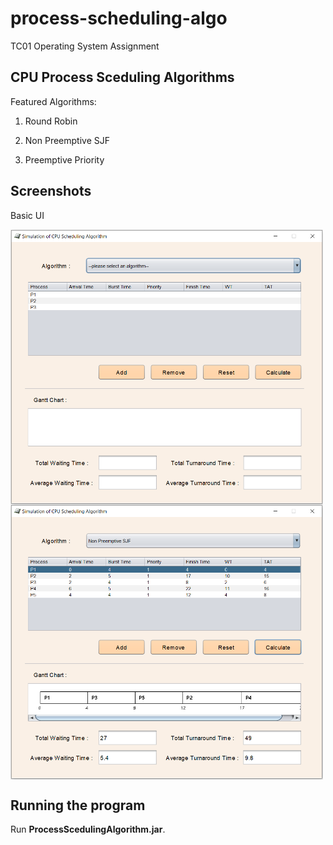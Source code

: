 # process-scheduling-algo
TC01 Operating System Assignment



<h2>
    CPU Process Sceduling Algorithms
</h2>

Featured Algorithms:

1. Round Robin

2. Non Preemptive SJF

3. Preemptive Priority

   

<h2>
    Screenshots
</h2>

Basic UI


<img align="center" src="https://github.com/BingQuanChua/process-scheduling-algo/blob/master/ProcessScheduling/screenshot/ss1.PNG" width="500" height="440">

<img align="center" src="https://github.com/BingQuanChua/process-scheduling-algo/blob/master/ProcessScheduling/screenshot/ss2.PNG" width="500" height="440">


<h2>
  Running the program
</h2>

Run **ProcessScedulingAlgorithm.jar**.

